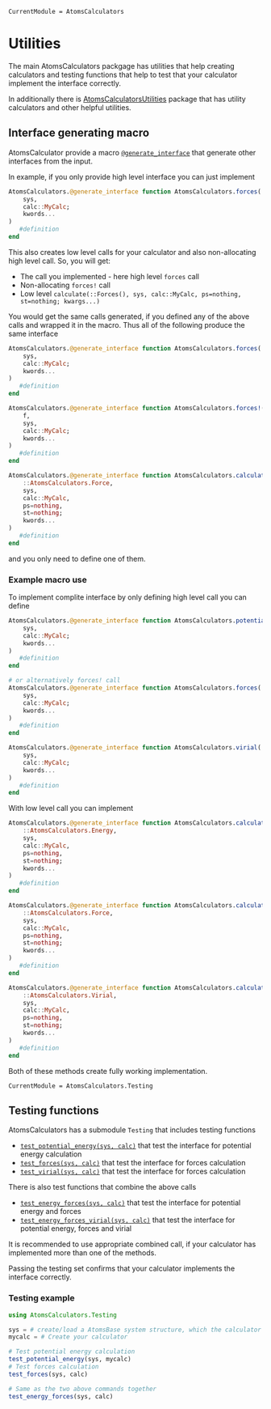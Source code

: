 
```@meta
CurrentModule = AtomsCalculators
```

# Utilities

The main AtomsCalculators packgage has utilities that help creating calculators and testing functions that help to test that your calculator implement the interface correctly.

In additionally there is [AtomsCalculatorsUtilities](https://github.com/JuliaMolSim/AtomsCalculatorsUtilities.jl) package that has utility calculators and other helpful utilities.

## Interface generating macro

AtomsCalculator provide a macro [`@generate_interface`](@ref) that generate other interfaces from the input.

In example, if you only provide high level interface you can just implement

```julia
AtomsCalculators.@generate_interface function AtomsCalculators.forces(
    sys,
    calc::MyCalc;
    kwords...
)
   #definition
end
```

This also creates low level calls for your calculator and also non-allocating high level call. So, you will get:

- The call you implemented - here high level `forces` call
- Non-allocating `forces!` call
- Low level `calculate(::Forces(), sys, calc::MyCalc, ps=nothing, st=nothing; kwargs...)`

You would get the same calls generated, if you defined any of the above calls and wrapped it in the macro. Thus all of the following produce the same interface

```julia
AtomsCalculators.@generate_interface function AtomsCalculators.forces(
    sys,
    calc::MyCalc; 
    kwords...
)
   #definition
end

AtomsCalculators.@generate_interface function AtomsCalculators.forces!(
    f, 
    sys, 
    calc::MyCalc; 
    kwords...
)
   #definition
end

AtomsCalculators.@generate_interface function AtomsCalculators.calculate(
    ::AtomsCalculators.Force,
    sys,
    calc::MyCalc,
    ps=nothing,
    st=nothing;
    kwords...
)
   #definition
end
```

and you only need to define one of them.

### Example macro use

To implement complite interface by only defining high level call you can define

```julia
AtomsCalculators.@generate_interface function AtomsCalculators.potential_energy(
    sys,
    calc::MyCalc; 
    kwords...
)
   #definition
end

# or alternatively forces! call
AtomsCalculators.@generate_interface function AtomsCalculators.forces(
    sys,
    calc::MyCalc; 
    kwords...
)
   #definition
end

AtomsCalculators.@generate_interface function AtomsCalculators.virial(
    sys,
    calc::MyCalc; 
    kwords...
)
   #definition
end
```

With low level call you can implement

```julia
AtomsCalculators.@generate_interface function AtomsCalculators.calculate(
    ::AtomsCalculators.Energy,
    sys,
    calc::MyCalc,
    ps=nothing,
    st=nothing;
    kwords...
)
   #definition
end

AtomsCalculators.@generate_interface function AtomsCalculators.calculate(
    ::AtomsCalculators.Force,
    sys,
    calc::MyCalc,
    ps=nothing,
    st=nothing;
    kwords...
)
   #definition
end

AtomsCalculators.@generate_interface function AtomsCalculators.calculate(
    ::AtomsCalculators.Virial,
    sys,
    calc::MyCalc,
    ps=nothing,
    st=nothing;
    kwords...
)
   #definition
end

```

Both of these methods create fully working implementation.


```@meta
CurrentModule = AtomsCalculators.Testing
```

## Testing functions

AtomsCalculators has a submodule `Testing` that includes testing functions

- [`test_potential_energy(sys, calc)`](@ref) that test the interface for potential energy calculation
- [`test_forces(sys, calc)`](@ref) that test the interface for forces calculation
- [`test_virial(sys, calc)`](@ref) that test the interface for forces calculation

There is also test functions that combine the above calls

- [`test_energy_forces(sys, calc)`](@ref) that test the interface for potential energy and forces
- [`test_energy_forces_virial(sys, calc)`](@ref) that test the interface for potential energy, forces and virial

It is recommended to use appropriate combined call, if your calculator has implemented more than one of the methods.

Passing the testing set confirms that your calculator implements the interface correctly.

### Testing example

```julia
using AtomsCalculators.Testing

sys = # create/load a AtomsBase system structure, which the calculator is expected to calculate
mycalc = # Create your calculator

# Test potential energy calculation
test_potential_energy(sys, mycalc)
# Test forces calculation
test_forces(sys, calc)

# Same as the two above commands together
test_energy_forces(sys, calc)
```
